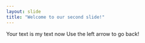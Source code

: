 ```yaml
---
layout: slide
title: "Welcome to our second slide!"
---
```

Your text is my text now
Use the left arrow to go back!
